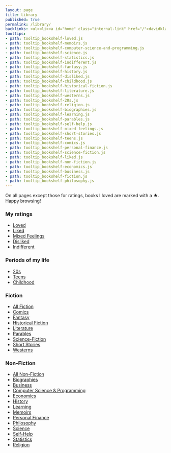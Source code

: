 ```yaml
---
layout: page
title: Library
published: true
permalink: /library/
backlinks: <ul><li><a id="home" class="internal-link" href="/">davidklaing.com</a></li></ul>
tooltips: 
- path: tooltip_bookshelf-loved.js
- path: tooltip_bookshelf-memoirs.js
- path: tooltip_bookshelf-computer-science-and-programming.js
- path: tooltip_bookshelf-science.js
- path: tooltip_bookshelf-statistics.js
- path: tooltip_bookshelf-indifferent.js
- path: tooltip_bookshelf-fantasy.js
- path: tooltip_bookshelf-history.js
- path: tooltip_bookshelf-disliked.js
- path: tooltip_bookshelf-childhood.js
- path: tooltip_bookshelf-historical-fiction.js
- path: tooltip_bookshelf-literature.js
- path: tooltip_bookshelf-westerns.js
- path: tooltip_bookshelf-20s.js
- path: tooltip_bookshelf-religion.js
- path: tooltip_bookshelf-biographies.js
- path: tooltip_bookshelf-learning.js
- path: tooltip_bookshelf-parables.js
- path: tooltip_bookshelf-self-help.js
- path: tooltip_bookshelf-mixed-feelings.js
- path: tooltip_bookshelf-short-stories.js
- path: tooltip_bookshelf-teens.js
- path: tooltip_bookshelf-comics.js
- path: tooltip_bookshelf-personal-finance.js
- path: tooltip_bookshelf-science-fiction.js
- path: tooltip_bookshelf-liked.js
- path: tooltip_bookshelf-non-fiction.js
- path: tooltip_bookshelf-economics.js
- path: tooltip_bookshelf-business.js
- path: tooltip_bookshelf-fiction.js
- path: tooltip_bookshelf-philosophy.js
---
```


On all pages except those for ratings, books I loved are marked with a ★. Happy browsing!

### My ratings

* <a id="bookshelf-loved" class="internal-link" href="/bookshelf-loved/">Loved</a>
* <a id="bookshelf-liked" class="internal-link" href="/bookshelf-liked/">Liked</a>
* <a id="bookshelf-mixed-feelings" class="internal-link" href="/bookshelf-mixed-feelings/">Mixed Feelings</a>
* <a id="bookshelf-disliked" class="internal-link" href="/bookshelf-disliked/">Disliked</a>
* <a id="bookshelf-indifferent" class="internal-link" href="/bookshelf-indifferent/">Indifferent</a>

### Periods of my life

* <a id="bookshelf-20s" class="internal-link" href="/bookshelf-20s/">20s</a>
* <a id="bookshelf-teens" class="internal-link" href="/bookshelf-teens/">Teens</a>
* <a id="bookshelf-childhood" class="internal-link" href="/bookshelf-childhood/">Childhood</a>

### Fiction

* <a id="bookshelf-fiction" class="internal-link" href="/bookshelf-fiction/">All Fiction</a>
* <a id="bookshelf-comics" class="internal-link" href="/bookshelf-comics/">Comics</a>
* <a id="bookshelf-fantasy" class="internal-link" href="/bookshelf-fantasy/">Fantasy</a>
* <a id="bookshelf-historical-fiction" class="internal-link" href="/bookshelf-historical-fiction/">Historical Fiction</a>
* <a id="bookshelf-literature" class="internal-link" href="/bookshelf-literature/">Literature</a>
* <a id="bookshelf-parables" class="internal-link" href="/bookshelf-parables/">Parables</a>
* <a id="bookshelf-science-fiction" class="internal-link" href="/bookshelf-science-fiction/">Science-Fiction</a>
* <a id="bookshelf-short-stories" class="internal-link" href="/bookshelf-short-stories/">Short Stories</a>
* <a id="bookshelf-westerns" class="internal-link" href="/bookshelf-westerns/">Westerns</a>

### Non-Fiction

* <a id="bookshelf-non-fiction" class="internal-link" href="/bookshelf-non-fiction/">All Non-Fiction</a>
* <a id="bookshelf-biographies" class="internal-link" href="/bookshelf-biographies/">Biographies</a>
* <a id="bookshelf-business" class="internal-link" href="/bookshelf-business/">Business</a>
* <a id="bookshelf-computer-science-and-programming" class="internal-link" href="/bookshelf-computer-science-and-programming/">Computer Science & Programming</a>
* <a id="bookshelf-economics" class="internal-link" href="/bookshelf-economics/">Economics</a>
* <a id="bookshelf-history" class="internal-link" href="/bookshelf-history/">History</a>
* <a id="bookshelf-learning" class="internal-link" href="/bookshelf-learning/">Learning</a>
* <a id="bookshelf-memoirs" class="internal-link" href="/bookshelf-memoirs/">Memoirs</a>
* <a id="bookshelf-personal-finance" class="internal-link" href="/bookshelf-personal-finance/">Personal Finance</a>
* <a id="bookshelf-philosophy" class="internal-link" href="/bookshelf-philosophy/">Philosophy</a>
* <a id="bookshelf-science" class="internal-link" href="/bookshelf-science/">Science</a>
* <a id="bookshelf-self-help" class="internal-link" href="/bookshelf-self-help/">Self-Help</a>
* <a id="bookshelf-statistics" class="internal-link" href="/bookshelf-statistics/">Statistics</a>
* <a id="bookshelf-religion" class="internal-link" href="/bookshelf-religion/">Religion</a>

